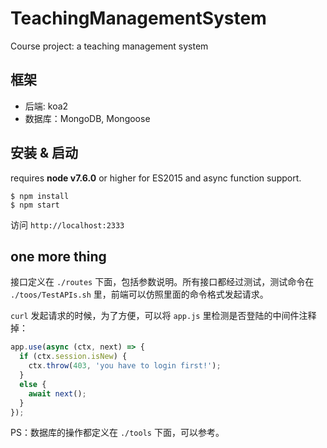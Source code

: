 # TeachingManagementSystem
Course project: a teaching management system

## 框架
* 后端: koa2
* 数据库：MongoDB, Mongoose

## 安装 & 启动
requires __node v7.6.0__ or higher for ES2015 and async function support.
```
$ npm install
$ npm start
```
访问 `http://localhost:2333`

## one more thing
接口定义在 `./routes` 下面，包括参数说明。所有接口都经过测试，测试命令在 `./toos/TestAPIs.sh` 里，前端可以仿照里面的命令格式发起请求。

`curl` 发起请求的时候，为了方便，可以将 `app.js` 里检测是否登陆的中间件注释掉：
```js
app.use(async (ctx, next) => {
  if (ctx.session.isNew) {
    ctx.throw(403, 'you have to login first!');
  }
  else {
    await next();
  }
});
```

PS：数据库的操作都定义在 `./tools` 下面，可以参考。